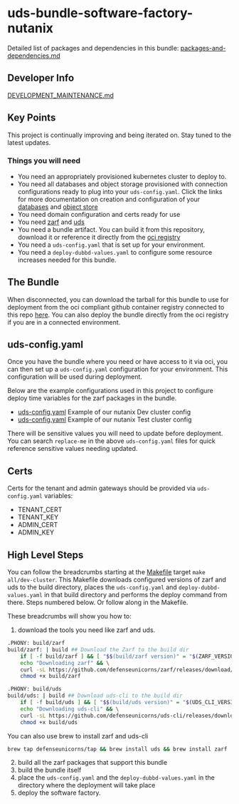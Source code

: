 # uds-bundle-software-factory-nutanix
Detailed list of packages and dependencies in this bundle:
[packages-and-dependencies.md](docs/packages-and-dependencies.md)

## Developer Info

[DEVELOPMENT_MAINTENANCE.md](docs/DEVELOPMENT_MAINTENANCE.md)

## Key Points
This project is continually improving and being iterated on. Stay tuned to the latest updates.
### Things you will need
- You need an appropriately provisioned kubernetes cluster to deploy to.
- You need all databases and object storage provisioned with connection configurations ready to plug into your `uds-config.yaml`. Click the links for more documentation on creation and configuration of your [databases](docs/database-creation-and-configuration.md) and [object store](docs/object-store-creation-and-configuration.md)
- You need domain configuration and certs ready for use
- You need [zarf](https://github.com/defenseunicorns/zarf) and [uds](https://github.com/defenseunicorns/uds-cli)
- You need a bundle artifact. You can build it from this repository, download it or reference it directly from the [oci registry](https://github.com/defenseunicorns/uds-bundle-software-factory-nutanix/pkgs/container/uds-bundle%2Fsoftware-factory-nutanix)
- You need a `uds-config.yaml` that is set up for your environment.
- You need a `deploy-dubbd-values.yaml` to configure some resource increases needed for this bundle.

## The Bundle

When disconnected, you can download the tarball for this bundle to use for deployment from the oci compliant github container registry connected to this repo [here](https://github.com/defenseunicorns/uds-bundle-software-factory-nutanix/pkgs/container/uds-bundle%2Fsoftware-factory-nutanix). You can also deploy the bundle directly from the oci registry if you are in a connected environment.

## uds-config.yaml
Once you have the bundle where you need or have access to it via oci, you can then set up a `uds-config.yaml` configuration for your environment. This configuration will be used during deployment.

Below are the example configurations used in this project to configure deploy time variables for the zarf packages in the bundle.
- [uds-config.yaml](uds-config/dev-cluster/uds-config.yaml) Example of our nutanix Dev cluster config
- [uds-config.yaml](uds-config/test-cluster/uds-config.yaml) Example of our nutanix Test cluster config

There will be sensitive values you will need to update before deployment. You can search `replace-me` in the above `uds-config.yaml` files for quick reference sensitive values needing updated.

## Certs
Certs for the tenant and admin gateways should be provided via `uds-config.yaml` variables: 
* TENANT_CERT
* TENANT_KEY
* ADMIN_CERT
* ADMIN_KEY

## High Level Steps
You can follow the breadcrumbs starting at the [Makefile](Makefile) target `make all/dev-cluster`. This Makefile downloads configured versions of zarf and uds to the build directory, places the `uds-config.yaml` and `deploy-dubbd-values.yaml` in that build directory and performs the deploy command from there. Steps numbered below. Or follow along in the Makefile.

These breadcrumbs will show you how to:
1) download the tools you need like zarf and uds.
```bash
.PHONY: build/zarf
build/zarf: | build ## Download the Zarf to the build dir
	if [ -f build/zarf ] && [ "$$(build/zarf version)" = "$(ZARF_VERSION)" ] ; then exit 0; fi && \
	echo "Downloading zarf" && \
	curl -sL https://github.com/defenseunicorns/zarf/releases/download/$(ZARF_VERSION)/zarf_$(ZARF_VERSION)_$(UNAME_S)_$(ARCH) -o build/zarf && \
	chmod +x build/zarf

.PHONY: build/uds
build/uds: | build ## Download uds-cli to the build dir
	if [ -f build/uds ] && [ "$$(build/uds version)" = "$(UDS_CLI_VERSION)" ] ; then exit 0; fi && \
	echo "Downloading uds-cli" && \
	curl -sL https://github.com/defenseunicorns/uds-cli/releases/download/$(UDS_CLI_VERSION)/uds-cli_$(UDS_CLI_VERSION)_$(UNAME_S)_$(ARCH) -o build/uds && \
	chmod +x build/uds
```
You can also use brew to install zarf and uds-cli
```bash
brew tap defenseunicorns/tap && brew install uds && brew install zarf
```
2) build all the zarf packages that support this bundle
1) build the bundle itself
1) place the `uds-config.yaml` and the `deploy-dubbd-values.yaml` in the directory where the deployment will take place
1) deploy the software factory.

